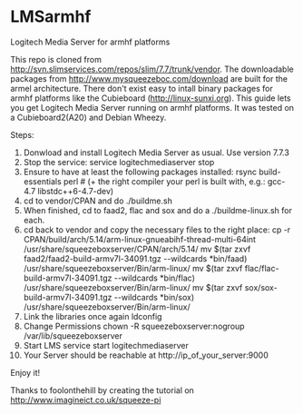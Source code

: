 LMSarmhf
========

Logitech Media Server for armhf platforms

This repo is cloned from http://svn.slimservices.com/repos/slim/7.7/trunk/vendor.
The downloadable packages from http://www.mysqueezeboc.com/download are built for the armel architecture. 
There don't exist easy to intall binary packages for armhf platforms like the Cubieboard (http://linux-sunxi.org).
This guide lets you get Logitech Media Server running on armhf platforms. It was tested on a Cubieboard2(A20) and Debian Wheezy.

Steps:

1) Donwload and install Logitech Media Server as usual. Use version 7.7.3
2) Stop the service:
  service logitechmediaserver stop
3) Ensure to have at least the following packages installed:
  rsync build-essentials perl # (+ the right compiler your perl is built with, e.g.: gcc-4.7 libstdc++6-4.7-dev)
4) cd to vendor/CPAN and do
  ./buildme.sh
5) When finished, cd to faad2, flac and sox and do a
  ./buildme-linux.sh for each.
6) cd back to vendor and copy the necessary files to the right place:
  cp -r CPAN/build/arch/5.14/arm-linux-gnueabihf-thread-multi-64int /usr/share/squeezeboxserver/CPAN/arch/5.14/
  mv $(tar zxvf faad2/faad2-build-armv7l-34091.tgz --wildcards *bin/faad) /usr/share/squeezeboxserver/Bin/arm-linux/
  mv $(tar zxvf flac/flac-build-armv7l-34091.tgz --wildcards *bin/flac) /usr/share/squeezeboxserver/Bin/arm-linux/
  mv $(tar zxvf sox/sox-build-armv7l-34091.tgz --wildcards *bin/sox) /usr/share/squeezeboxserver/Bin/arm-linux/
7) Link the libraries once again
  ldconfig
8) Change Permissions
  chown -R squeezeboxserver:nogroup /var/lib/squeezeboxserver
9) Start LMS
  service start logitechmediaserver
10) Your Server should be reachable at http://ip_of_your_server:9000

Enjoy it!

Thanks to foolonthehill by creating the tutorial on http://www.imagineict.co.uk/squeeze-pi
